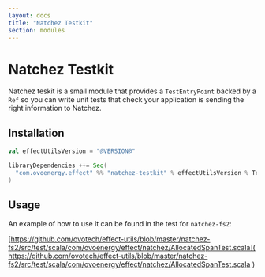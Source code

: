 ```yaml
---
layout: docs
title: "Natchez Testkit"
section: modules
---
```


# Natchez Testkit

Natchez teskit is a small module that provides a `TestEntryPoint`  backed by a `Ref` so you can write unit tests
that check your application is sending the right information to Natchez.

## Installation

```scala
val effectUtilsVersion = "@VERSION@"

libraryDependencies ++= Seq(
  "com.ovoenergy.effect" %% "natchez-testkit" % effectUtilsVersion % Test
)
```

## Usage

An example of how to use it can be found in the test for `natchez-fs2`:

[https://github.com/ovotech/effect-utils/blob/master/natchez-fs2/src/test/scala/com/ovoenergy/effect/natchez/AllocatedSpanTest.scala](
https://github.com/ovotech/effect-utils/blob/master/natchez-fs2/src/test/scala/com/ovoenergy/effect/natchez/AllocatedSpanTest.scala
)
